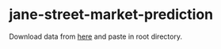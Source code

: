 # jane-street-market-prediction

Download data from [here](https://www.kaggle.com/c/jane-street-market-prediction/data) and paste in root directory.